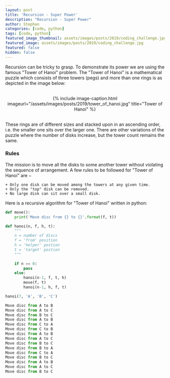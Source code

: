 ```yaml
---
layout: post
title: 'Recursion - Super Power'
description: "Recursion - Super Power"
author: Stephan
categories: [code, python]
tags: [code, python]
featured_image_thumbnail: assets/images/posts/2019/coding_challenge.jpg
featured_image: assets/images/posts/2019/coding_challenge.jpg
featured: false
hidden: false
---
```


Recursion can be tricky to grasp. To demonstrate its power we are using the famous "Tower of Hanoi" problem. The "Tower of Hanoi" is a mathematical puzzle which consists of three towers (pegs) and more than one rings is as depicted in the image below:

<br>
<div style="text-align:center">
{% include image-caption.html imageurl="/assets/images/posts/2019/tower_of_hanoi.jpg" title="Tower of Hanoi" %}
</div>
<br>

These rings are of different sizes and stacked upon in an ascending order, i.e. the smaller one sits over the larger one. There are other variations of the puzzle where the number of disks increase, but the tower count remains the same.

### Rules
The mission is to move all the disks to some another tower without violating the sequence of arrangement. A few rules to be followed for "Tower of Hanoi" are −

    + Only one disk can be moved among the towers at any given time.
    + Only the "top" disk can be removed.
    + No large disk can sit over a small disk.

Here is a recursive algorithm for "Tower of Hanoi" written in python: 

```python
def move():
    print('Move disc from {} to {}'.format(f, t))

def hanoi(n, f, h, t):
    """
    n = number of discs
    f = 'from' position
    h = 'helper' postion
    t = 'target' postion 
    """

    if n == 0:
        pass
    else:
        hanoi(n-1, f, t, h)
        move(f, t)
        hanoi(n-1, h, f, t)

hanoi(7, 'A', 'B', 'C')

Move disc from A to B
Move disc from A to C
Move disc from B to C
Move disc from A to B
Move disc from C to A
Move disc from C to B
Move disc from A to B
Move disc from A to C
Move disc from B to C
Move disc from B to A
Move disc from C to A
Move disc from B to C
Move disc from A to B
Move disc from A to C
Move disc from B to C
```
